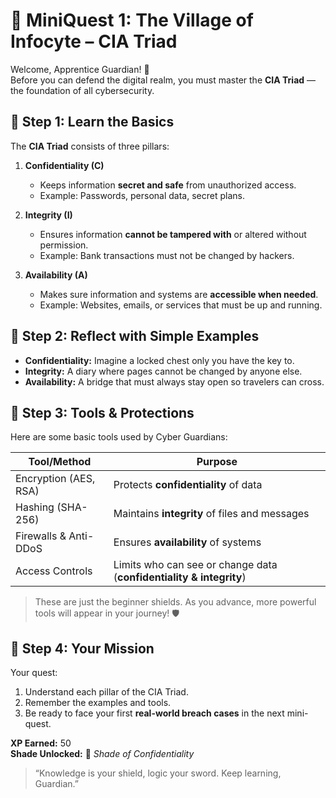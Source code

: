 # 🏰 MiniQuest 1: The Village of Infocyte – CIA Triad

Welcome, Apprentice Guardian! 🌟  
Before you can defend the digital realm, you must master the **CIA Triad** — the foundation of all cybersecurity.  

## 🔹 Step 1: Learn the Basics

The **CIA Triad** consists of three pillars:

1. **Confidentiality (C)**  
   - Keeps information **secret and safe** from unauthorized access.  
   - Example: Passwords, personal data, secret plans.  

2. **Integrity (I)**  
   - Ensures information **cannot be tampered with** or altered without permission.  
   - Example: Bank transactions must not be changed by hackers.  

3. **Availability (A)**  
   - Makes sure information and systems are **accessible when needed**.  
   - Example: Websites, emails, or services that must be up and running.  

## 🔹 Step 2: Reflect with Simple Examples

- **Confidentiality:** Imagine a locked chest only you have the key to.  
- **Integrity:** A diary where pages cannot be changed by anyone else.  
- **Availability:** A bridge that must always stay open so travelers can cross.  

## 🔹 Step 3: Tools & Protections

Here are some basic tools used by Cyber Guardians:

| Tool/Method           |         Purpose                                                     |
|-----------------------|---------------------------------------------------------------------|
| Encryption (AES, RSA) | Protects **confidentiality** of data                                |
| Hashing (SHA-256)     | Maintains **integrity** of files and messages                       |
| Firewalls & Anti-DDoS | Ensures **availability** of systems                                 |
| Access Controls       | Limits who can see or change data (**confidentiality & integrity**) |

> These are just the beginner shields. As you advance, more powerful tools will appear in your journey! 🛡️

## 🔹 Step 4: Your Mission

Your quest:  
1. Understand each pillar of the CIA Triad.  
2. Remember the examples and tools.  
3. Be ready to face your first **real-world breach cases** in the next mini-quest.  

**XP Earned:** 50  
**Shade Unlocked:** 💠 *Shade of Confidentiality*  

> “Knowledge is your shield, logic your sword. Keep learning, Guardian.”  
